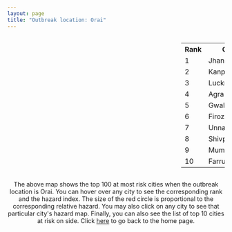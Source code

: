 ```yaml
---
layout: page
title: "Outbreak location: Orai"
---
```

<div style="width: 100%; overflow: auto;">
<div style="width: 75%; float: left;">
<div id="mapid">
<script src="https://buda-magenta.github.io/hazard_map/load_map.js"></script>

<script>
var marker_outbreak = L.marker([25.935955, 79.424328],{"autoPan": true}).addTo(map); marker_outbreak.bindTooltip("Orai").openTooltip();

var circle_1 = L.circle([25.531031, 78.652689], {"pane": "markerPane", "color": "red", "fill": true, "fillOpacity": 0.2, "fillRule": "evenodd", "lineCap": "round", "lineJoin": "round", "opacity": 1.0, "radius": 111239, "stroke": true, "weight": 3}).addTo(map);
circle_1.bindTooltip("Jhansi<br>rank: 1<br>hazard index: 0.111239")
circle_1.bindPopup('<a href="https://buda-magenta.github.io/hazard_map/Jhansi">Jhansi</a>')

var circle_2 = L.circle([26.460914, 80.321759], {"pane": "markerPane", "color": "red", "fill": true, "fillOpacity": 0.2, "fillRule": "evenodd", "lineCap": "round", "lineJoin": "round", "opacity": 1.0, "radius": 75481, "stroke": true, "weight": 3}).addTo(map);
circle_2.bindTooltip("Kanpur<br>rank: 2<br>hazard index: 0.075482")
circle_2.bindPopup('<a href="https://buda-magenta.github.io/hazard_map/Kanpur">Kanpur</a>')

var circle_3 = L.circle([26.838100, 80.934600], {"pane": "markerPane", "color": "red", "fill": true, "fillOpacity": 0.2, "fillRule": "evenodd", "lineCap": "round", "lineJoin": "round", "opacity": 1.0, "radius": 66567, "stroke": true, "weight": 3}).addTo(map);
circle_3.bindTooltip("Lucknow<br>rank: 3<br>hazard index: 0.066568")
circle_3.bindPopup('<a href="https://buda-magenta.github.io/hazard_map/Lucknow">Lucknow</a>')

var circle_4 = L.circle([27.175255, 78.009816], {"pane": "markerPane", "color": "red", "fill": true, "fillOpacity": 0.2, "fillRule": "evenodd", "lineCap": "round", "lineJoin": "round", "opacity": 1.0, "radius": 23431, "stroke": true, "weight": 3}).addTo(map);
circle_4.bindTooltip("Agra<br>rank: 4<br>hazard index: 0.023432")
circle_4.bindPopup('<a href="https://buda-magenta.github.io/hazard_map/Agra">Agra</a>')

var circle_5 = L.circle([26.203725, 78.157363], {"pane": "markerPane", "color": "red", "fill": true, "fillOpacity": 0.2, "fillRule": "evenodd", "lineCap": "round", "lineJoin": "round", "opacity": 1.0, "radius": 16223, "stroke": true, "weight": 3}).addTo(map);
circle_5.bindTooltip("Gwalior<br>rank: 5<br>hazard index: 0.016223")
circle_5.bindPopup('<a href="https://buda-magenta.github.io/hazard_map/Gwalior">Gwalior</a>')

var circle_6 = L.circle([27.177366, 78.389912], {"pane": "markerPane", "color": "red", "fill": true, "fillOpacity": 0.2, "fillRule": "evenodd", "lineCap": "round", "lineJoin": "round", "opacity": 1.0, "radius": 8985, "stroke": true, "weight": 3}).addTo(map);
circle_6.bindTooltip("Firozabad<br>rank: 6<br>hazard index: 0.008985")
circle_6.bindPopup('<a href="https://buda-magenta.github.io/hazard_map/Firozabad">Firozabad</a>')

var circle_7 = L.circle([26.575504, 80.613762], {"pane": "markerPane", "color": "red", "fill": true, "fillOpacity": 0.2, "fillRule": "evenodd", "lineCap": "round", "lineJoin": "round", "opacity": 1.0, "radius": 5841, "stroke": true, "weight": 3}).addTo(map);
circle_7.bindTooltip("Unnao<br>rank: 7<br>hazard index: 0.005842")
circle_7.bindPopup('<a href="https://buda-magenta.github.io/hazard_map/Unnao">Unnao</a>')

var circle_8 = L.circle([25.375241, 77.828119], {"pane": "markerPane", "color": "red", "fill": true, "fillOpacity": 0.2, "fillRule": "evenodd", "lineCap": "round", "lineJoin": "round", "opacity": 1.0, "radius": 4735, "stroke": true, "weight": 3}).addTo(map);
circle_8.bindTooltip("Shivpuri<br>rank: 8<br>hazard index: 0.004736")
circle_8.bindPopup('<a href="https://buda-magenta.github.io/hazard_map/Shivpuri">Shivpuri</a>')

var circle_9 = L.circle([19.075990, 72.877393], {"pane": "markerPane", "color": "red", "fill": true, "fillOpacity": 0.2, "fillRule": "evenodd", "lineCap": "round", "lineJoin": "round", "opacity": 1.0, "radius": 4336, "stroke": true, "weight": 3}).addTo(map);
circle_9.bindTooltip("Mumbai<br>rank: 9<br>hazard index: 0.004337")
circle_9.bindPopup('<a href="https://buda-magenta.github.io/hazard_map/Mumbai">Mumbai</a>')

var circle_10 = L.circle([27.437194, 79.489129], {"pane": "markerPane", "color": "red", "fill": true, "fillOpacity": 0.2, "fillRule": "evenodd", "lineCap": "round", "lineJoin": "round", "opacity": 1.0, "radius": 4103, "stroke": true, "weight": 3}).addTo(map);
circle_10.bindTooltip("Farrukhabad<br>rank: 10<br>hazard index: 0.004104")
circle_10.bindPopup('<a href="https://buda-magenta.github.io/hazard_map/Farrukhabad">Farrukhabad</a>')

var circle_11 = L.circle([26.718324, 79.090254], {"pane": "markerPane", "color": "red", "fill": true, "fillOpacity": 0.2, "fillRule": "evenodd", "lineCap": "round", "lineJoin": "round", "opacity": 1.0, "radius": 3821, "stroke": true, "weight": 3}).addTo(map);
circle_11.bindTooltip("Etawah<br>rank: 11<br>hazard index: 0.003821")
circle_11.bindPopup('<a href="https://buda-magenta.github.io/hazard_map/Etawah">Etawah</a>')

var circle_12 = L.circle([28.651718, 77.221939], {"pane": "markerPane", "color": "red", "fill": true, "fillOpacity": 0.2, "fillRule": "evenodd", "lineCap": "round", "lineJoin": "round", "opacity": 1.0, "radius": 3338, "stroke": true, "weight": 3}).addTo(map);
circle_12.bindTooltip("Delhi<br>rank: 12<br>hazard index: 0.003339")
circle_12.bindPopup('<a href="https://buda-magenta.github.io/hazard_map/Delhi">Delhi</a>')

var circle_13 = L.circle([24.700385, 78.518668], {"pane": "markerPane", "color": "red", "fill": true, "fillOpacity": 0.2, "fillRule": "evenodd", "lineCap": "round", "lineJoin": "round", "opacity": 1.0, "radius": 3324, "stroke": true, "weight": 3}).addTo(map);
circle_13.bindTooltip("Lalitpur<br>rank: 13<br>hazard index: 0.003324")
circle_13.bindPopup('<a href="https://buda-magenta.github.io/hazard_map/Lalitpur">Lalitpur</a>')

var circle_14 = L.circle([27.338577, 80.097526], {"pane": "markerPane", "color": "red", "fill": true, "fillOpacity": 0.2, "fillRule": "evenodd", "lineCap": "round", "lineJoin": "round", "opacity": 1.0, "radius": 3154, "stroke": true, "weight": 3}).addTo(map);
circle_14.bindTooltip("Hardoi<br>rank: 14<br>hazard index: 0.003154")
circle_14.bindPopup('<a href="https://buda-magenta.github.io/hazard_map/Hardoi">Hardoi</a>')

var circle_15 = L.circle([25.438130, 81.833800], {"pane": "markerPane", "color": "red", "fill": true, "fillOpacity": 0.2, "fillRule": "evenodd", "lineCap": "round", "lineJoin": "round", "opacity": 1.0, "radius": 2993, "stroke": true, "weight": 3}).addTo(map);
circle_15.bindTooltip("Allahabad<br>rank: 15<br>hazard index: 0.002993")
circle_15.bindPopup('<a href="https://buda-magenta.github.io/hazard_map/Allahabad">Allahabad</a>')

var circle_16 = L.circle([26.166667, 77.500000], {"pane": "markerPane", "color": "red", "fill": true, "fillOpacity": 0.2, "fillRule": "evenodd", "lineCap": "round", "lineJoin": "round", "opacity": 1.0, "radius": 2983, "stroke": true, "weight": 3}).addTo(map);
circle_16.bindTooltip("Morena<br>rank: 16<br>hazard index: 0.002984")
circle_16.bindPopup('<a href="https://buda-magenta.github.io/hazard_map/Morena">Morena</a>')

var circle_17 = L.circle([26.500000, 78.750000], {"pane": "markerPane", "color": "red", "fill": true, "fillOpacity": 0.2, "fillRule": "evenodd", "lineCap": "round", "lineJoin": "round", "opacity": 1.0, "radius": 2936, "stroke": true, "weight": 3}).addTo(map);
circle_17.bindTooltip("Bhind<br>rank: 17<br>hazard index: 0.002937")
circle_17.bindPopup('<a href="https://buda-magenta.github.io/hazard_map/Bhind">Bhind</a>')

var circle_18 = L.circle([26.250000, 81.250000], {"pane": "markerPane", "color": "red", "fill": true, "fillOpacity": 0.2, "fillRule": "evenodd", "lineCap": "round", "lineJoin": "round", "opacity": 1.0, "radius": 2914, "stroke": true, "weight": 3}).addTo(map);
circle_18.bindTooltip("Rae Bareli<br>rank: 18<br>hazard index: 0.002914")
circle_18.bindPopup('<a href="https://buda-magenta.github.io/hazard_map/Rae_Bareli">Rae Bareli</a>')

var circle_19 = L.circle([25.843539, 80.918004], {"pane": "markerPane", "color": "red", "fill": true, "fillOpacity": 0.2, "fillRule": "evenodd", "lineCap": "round", "lineJoin": "round", "opacity": 1.0, "radius": 2884, "stroke": true, "weight": 3}).addTo(map);
circle_19.bindTooltip("Fatehpur<br>rank: 19<br>hazard index: 0.002884")
circle_19.bindPopup('<a href="https://buda-magenta.github.io/hazard_map/Fatehpur">Fatehpur</a>')

var circle_20 = L.circle([25.476300, 80.339500], {"pane": "markerPane", "color": "red", "fill": true, "fillOpacity": 0.2, "fillRule": "evenodd", "lineCap": "round", "lineJoin": "round", "opacity": 1.0, "radius": 2782, "stroke": true, "weight": 3}).addTo(map);
circle_20.bindTooltip("Banda<br>rank: 20<br>hazard index: 0.002783")
circle_20.bindPopup('<a href="https://buda-magenta.github.io/hazard_map/Banda">Banda</a>')

var circle_21 = L.circle([26.671329, 83.364583], {"pane": "markerPane", "color": "red", "fill": true, "fillOpacity": 0.2, "fillRule": "evenodd", "lineCap": "round", "lineJoin": "round", "opacity": 1.0, "radius": 2716, "stroke": true, "weight": 3}).addTo(map);
circle_21.bindTooltip("Gorakhpur<br>rank: 21<br>hazard index: 0.002716")
circle_21.bindPopup('<a href="https://buda-magenta.github.io/hazard_map/Gorakhpur">Gorakhpur</a>')

var circle_22 = L.circle([25.565691, 80.063489], {"pane": "markerPane", "color": "red", "fill": true, "fillOpacity": 0.2, "fillRule": "evenodd", "lineCap": "round", "lineJoin": "round", "opacity": 1.0, "radius": 2257, "stroke": true, "weight": 3}).addTo(map);
circle_22.bindTooltip("Khanna<br>rank: 22<br>hazard index: 0.002257")
circle_22.bindPopup('<a href="https://buda-magenta.github.io/hazard_map/Khanna">Khanna</a>')

var circle_23 = L.circle([25.335649, 83.007629], {"pane": "markerPane", "color": "red", "fill": true, "fillOpacity": 0.2, "fillRule": "evenodd", "lineCap": "round", "lineJoin": "round", "opacity": 1.0, "radius": 2006, "stroke": true, "weight": 3}).addTo(map);
circle_23.bindTooltip("Varanasi<br>rank: 23<br>hazard index: 0.002006")
circle_23.bindPopup('<a href="https://buda-magenta.github.io/hazard_map/Varanasi">Varanasi</a>')

var circle_24 = L.circle([25.750000, 78.500000], {"pane": "markerPane", "color": "red", "fill": true, "fillOpacity": 0.2, "fillRule": "evenodd", "lineCap": "round", "lineJoin": "round", "opacity": 1.0, "radius": 1964, "stroke": true, "weight": 3}).addTo(map);
circle_24.bindTooltip("Datia<br>rank: 24<br>hazard index: 0.001964")
circle_24.bindPopup('<a href="https://buda-magenta.github.io/hazard_map/Datia">Datia</a>')

var circle_25 = L.circle([23.258486, 77.401989], {"pane": "markerPane", "color": "red", "fill": true, "fillOpacity": 0.2, "fillRule": "evenodd", "lineCap": "round", "lineJoin": "round", "opacity": 1.0, "radius": 1930, "stroke": true, "weight": 3}).addTo(map);
circle_25.bindTooltip("Bhopal<br>rank: 25<br>hazard index: 0.001930")
circle_25.bindPopup('<a href="https://buda-magenta.github.io/hazard_map/Bhopal">Bhopal</a>')

var circle_26 = L.circle([26.439874, 80.018000], {"pane": "markerPane", "color": "red", "fill": true, "fillOpacity": 0.2, "fillRule": "evenodd", "lineCap": "round", "lineJoin": "round", "opacity": 1.0, "radius": 1926, "stroke": true, "weight": 3}).addTo(map);
circle_26.bindTooltip("Akbarpur<br>rank: 26<br>hazard index: 0.001927")
circle_26.bindPopup('<a href="https://buda-magenta.github.io/hazard_map/Akbarpur">Akbarpur</a>')

var circle_27 = L.circle([26.653396, 77.624206], {"pane": "markerPane", "color": "red", "fill": true, "fillOpacity": 0.2, "fillRule": "evenodd", "lineCap": "round", "lineJoin": "round", "opacity": 1.0, "radius": 1892, "stroke": true, "weight": 3}).addTo(map);
circle_27.bindTooltip("Dhaulpur<br>rank: 27<br>hazard index: 0.001893")
circle_27.bindPopup('<a href="https://buda-magenta.github.io/hazard_map/Dhaulpur">Dhaulpur</a>')

var circle_28 = L.circle([27.036604, 78.651436], {"pane": "markerPane", "color": "red", "fill": true, "fillOpacity": 0.2, "fillRule": "evenodd", "lineCap": "round", "lineJoin": "round", "opacity": 1.0, "radius": 1633, "stroke": true, "weight": 3}).addTo(map);
circle_28.bindTooltip("Shikohabad<br>rank: 28<br>hazard index: 0.001634")
circle_28.bindPopup('<a href="https://buda-magenta.github.io/hazard_map/Shikohabad">Shikohabad</a>')

var circle_29 = L.circle([27.209822, 79.048137], {"pane": "markerPane", "color": "red", "fill": true, "fillOpacity": 0.2, "fillRule": "evenodd", "lineCap": "round", "lineJoin": "round", "opacity": 1.0, "radius": 1396, "stroke": true, "weight": 3}).addTo(map);
circle_29.bindTooltip("Mainpuri<br>rank: 29<br>hazard index: 0.001397")
circle_29.bindPopup('<a href="https://buda-magenta.github.io/hazard_map/Mainpuri">Mainpuri</a>')

var circle_30 = L.circle([29.154148, 77.305954], {"pane": "markerPane", "color": "red", "fill": true, "fillOpacity": 0.2, "fillRule": "evenodd", "lineCap": "round", "lineJoin": "round", "opacity": 1.0, "radius": 1320, "stroke": true, "weight": 3}).addTo(map);
circle_30.bindTooltip("Baraut<br>rank: 30<br>hazard index: 0.001321")
circle_30.bindPopup('<a href="https://buda-magenta.github.io/hazard_map/Baraut">Baraut</a>')

var circle_31 = L.circle([28.457876, 79.405571], {"pane": "markerPane", "color": "red", "fill": true, "fillOpacity": 0.2, "fillRule": "evenodd", "lineCap": "round", "lineJoin": "round", "opacity": 1.0, "radius": 926, "stroke": true, "weight": 3}).addTo(map);
circle_31.bindTooltip("Bareilly<br>rank: 31<br>hazard index: 0.000927")
circle_31.bindPopup('<a href="https://buda-magenta.github.io/hazard_map/Bareilly">Bareilly</a>')

var circle_32 = L.circle([27.109667, 81.918329], {"pane": "markerPane", "color": "red", "fill": true, "fillOpacity": 0.2, "fillRule": "evenodd", "lineCap": "round", "lineJoin": "round", "opacity": 1.0, "radius": 854, "stroke": true, "weight": 3}).addTo(map);
circle_32.bindTooltip("Gonda<br>rank: 32<br>hazard index: 0.000854")
circle_32.bindPopup('<a href="https://buda-magenta.github.io/hazard_map/Gonda">Gonda</a>')

var circle_33 = L.circle([23.021624, 72.579707], {"pane": "markerPane", "color": "red", "fill": true, "fillOpacity": 0.2, "fillRule": "evenodd", "lineCap": "round", "lineJoin": "round", "opacity": 1.0, "radius": 837, "stroke": true, "weight": 3}).addTo(map);
circle_33.bindTooltip("Ahmedabad<br>rank: 33<br>hazard index: 0.000838")
circle_33.bindPopup('<a href="https://buda-magenta.github.io/hazard_map/Ahmedabad">Ahmedabad</a>')

var circle_34 = L.circle([26.638076, 82.059024], {"pane": "markerPane", "color": "red", "fill": true, "fillOpacity": 0.2, "fillRule": "evenodd", "lineCap": "round", "lineJoin": "round", "opacity": 1.0, "radius": 818, "stroke": true, "weight": 3}).addTo(map);
circle_34.bindTooltip("Faizabad<br>rank: 34<br>hazard index: 0.000819")
circle_34.bindPopup('<a href="https://buda-magenta.github.io/hazard_map/Faizabad">Faizabad</a>')

var circle_35 = L.circle([22.720362, 75.868200], {"pane": "markerPane", "color": "red", "fill": true, "fillOpacity": 0.2, "fillRule": "evenodd", "lineCap": "round", "lineJoin": "round", "opacity": 1.0, "radius": 786, "stroke": true, "weight": 3}).addTo(map);
circle_35.bindTooltip("Indore<br>rank: 35<br>hazard index: 0.000786")
circle_35.bindPopup('<a href="https://buda-magenta.github.io/hazard_map/Indore">Indore</a>')

var circle_36 = L.circle([23.160894, 79.949770], {"pane": "markerPane", "color": "red", "fill": true, "fillOpacity": 0.2, "fillRule": "evenodd", "lineCap": "round", "lineJoin": "round", "opacity": 1.0, "radius": 739, "stroke": true, "weight": 3}).addTo(map);
circle_36.bindTooltip("Jabalpur<br>rank: 36<br>hazard index: 0.000739")
circle_36.bindPopup('<a href="https://buda-magenta.github.io/hazard_map/Jabalpur">Jabalpur</a>')

var circle_37 = L.circle([25.609324, 85.123525], {"pane": "markerPane", "color": "red", "fill": true, "fillOpacity": 0.2, "fillRule": "evenodd", "lineCap": "round", "lineJoin": "round", "opacity": 1.0, "radius": 693, "stroke": true, "weight": 3}).addTo(map);
circle_37.bindTooltip("Patna<br>rank: 37<br>hazard index: 0.000694")
circle_37.bindPopup('<a href="https://buda-magenta.github.io/hazard_map/Patna">Patna</a>')

var circle_38 = L.circle([23.809612, 78.759114], {"pane": "markerPane", "color": "red", "fill": true, "fillOpacity": 0.2, "fillRule": "evenodd", "lineCap": "round", "lineJoin": "round", "opacity": 1.0, "radius": 690, "stroke": true, "weight": 3}).addTo(map);
circle_38.bindTooltip("Sagar<br>rank: 38<br>hazard index: 0.000691")
circle_38.bindPopup('<a href="https://buda-magenta.github.io/hazard_map/Sagar">Sagar</a>')

var circle_39 = L.circle([28.863842, 78.805778], {"pane": "markerPane", "color": "red", "fill": true, "fillOpacity": 0.2, "fillRule": "evenodd", "lineCap": "round", "lineJoin": "round", "opacity": 1.0, "radius": 655, "stroke": true, "weight": 3}).addTo(map);
circle_39.bindTooltip("Moradabad<br>rank: 39<br>hazard index: 0.000655")
circle_39.bindPopup('<a href="https://buda-magenta.github.io/hazard_map/Moradabad">Moradabad</a>')

var circle_40 = L.circle([26.242511, 82.296169], {"pane": "markerPane", "color": "red", "fill": true, "fillOpacity": 0.2, "fillRule": "evenodd", "lineCap": "round", "lineJoin": "round", "opacity": 1.0, "radius": 645, "stroke": true, "weight": 3}).addTo(map);
circle_40.bindTooltip("Sultanpur<br>rank: 40<br>hazard index: 0.000646")
circle_40.bindPopup('<a href="https://buda-magenta.github.io/hazard_map/Sultanpur">Sultanpur</a>')

var circle_41 = L.circle([21.149813, 79.082056], {"pane": "markerPane", "color": "red", "fill": true, "fillOpacity": 0.2, "fillRule": "evenodd", "lineCap": "round", "lineJoin": "round", "opacity": 1.0, "radius": 588, "stroke": true, "weight": 3}).addTo(map);
circle_41.bindTooltip("Nagpur<br>rank: 41<br>hazard index: 0.000589")
circle_41.bindPopup('<a href="https://buda-magenta.github.io/hazard_map/Nagpur">Nagpur</a>')

var circle_42 = L.circle([26.915458, 75.818982], {"pane": "markerPane", "color": "red", "fill": true, "fillOpacity": 0.2, "fillRule": "evenodd", "lineCap": "round", "lineJoin": "round", "opacity": 1.0, "radius": 525, "stroke": true, "weight": 3}).addTo(map);
circle_42.bindTooltip("Jaipur<br>rank: 42<br>hazard index: 0.000525")
circle_42.bindPopup('<a href="https://buda-magenta.github.io/hazard_map/Jaipur">Jaipur</a>')

var circle_43 = L.circle([27.633333, 77.583333], {"pane": "markerPane", "color": "red", "fill": true, "fillOpacity": 0.2, "fillRule": "evenodd", "lineCap": "round", "lineJoin": "round", "opacity": 1.0, "radius": 490, "stroke": true, "weight": 3}).addTo(map);
circle_43.bindTooltip("Mathura<br>rank: 43<br>hazard index: 0.000490")
circle_43.bindPopup('<a href="https://buda-magenta.github.io/hazard_map/Mathura">Mathura</a>')

var circle_44 = L.circle([23.916667, 78.000000], {"pane": "markerPane", "color": "red", "fill": true, "fillOpacity": 0.2, "fillRule": "evenodd", "lineCap": "round", "lineJoin": "round", "opacity": 1.0, "radius": 482, "stroke": true, "weight": 3}).addTo(map);
circle_44.bindTooltip("Vidisha<br>rank: 44<br>hazard index: 0.000482")
circle_44.bindPopup('<a href="https://buda-magenta.github.io/hazard_map/Vidisha">Vidisha</a>')

var circle_45 = L.circle([19.194329, 72.970178], {"pane": "markerPane", "color": "red", "fill": true, "fillOpacity": 0.2, "fillRule": "evenodd", "lineCap": "round", "lineJoin": "round", "opacity": 1.0, "radius": 444, "stroke": true, "weight": 3}).addTo(map);
circle_45.bindTooltip("Thane<br>rank: 45<br>hazard index: 0.000445")
circle_45.bindPopup('<a href="https://buda-magenta.github.io/hazard_map/Thane">Thane</a>')

var circle_46 = L.circle([24.500000, 77.500000], {"pane": "markerPane", "color": "red", "fill": true, "fillOpacity": 0.2, "fillRule": "evenodd", "lineCap": "round", "lineJoin": "round", "opacity": 1.0, "radius": 436, "stroke": true, "weight": 3}).addTo(map);
circle_46.bindTooltip("Guna<br>rank: 46<br>hazard index: 0.000436")
circle_46.bindPopup('<a href="https://buda-magenta.github.io/hazard_map/Guna">Guna</a>')

var circle_47 = L.circle([27.883846, 78.634890], {"pane": "markerPane", "color": "red", "fill": true, "fillOpacity": 0.2, "fillRule": "evenodd", "lineCap": "round", "lineJoin": "round", "opacity": 1.0, "radius": 423, "stroke": true, "weight": 3}).addTo(map);
circle_47.bindTooltip("Kasganj<br>rank: 47<br>hazard index: 0.000423")
circle_47.bindPopup('<a href="https://buda-magenta.github.io/hazard_map/Kasganj">Kasganj</a>')

var circle_48 = L.circle([27.912633, 79.746563], {"pane": "markerPane", "color": "red", "fill": true, "fillOpacity": 0.2, "fillRule": "evenodd", "lineCap": "round", "lineJoin": "round", "opacity": 1.0, "radius": 420, "stroke": true, "weight": 3}).addTo(map);
circle_48.bindTooltip("Shahjahanpur<br>rank: 48<br>hazard index: 0.000421")
circle_48.bindPopup('<a href="https://buda-magenta.github.io/hazard_map/Shahjahanpur">Shahjahanpur</a>')

var circle_49 = L.circle([28.794068, 79.185930], {"pane": "markerPane", "color": "red", "fill": true, "fillOpacity": 0.2, "fillRule": "evenodd", "lineCap": "round", "lineJoin": "round", "opacity": 1.0, "radius": 417, "stroke": true, "weight": 3}).addTo(map);
circle_49.bindTooltip("Rampur<br>rank: 49<br>hazard index: 0.000418")
circle_49.bindPopup('<a href="https://buda-magenta.github.io/hazard_map/Rampur">Rampur</a>')

var circle_50 = L.circle([25.603508, 83.507454], {"pane": "markerPane", "color": "red", "fill": true, "fillOpacity": 0.2, "fillRule": "evenodd", "lineCap": "round", "lineJoin": "round", "opacity": 1.0, "radius": 407, "stroke": true, "weight": 3}).addTo(map);
circle_50.bindTooltip("Ghazipur<br>rank: 50<br>hazard index: 0.000407")
circle_50.bindPopup('<a href="https://buda-magenta.github.io/hazard_map/Ghazipur">Ghazipur</a>')

var circle_51 = L.circle([29.938447, 78.145298], {"pane": "markerPane", "color": "red", "fill": true, "fillOpacity": 0.2, "fillRule": "evenodd", "lineCap": "round", "lineJoin": "round", "opacity": 1.0, "radius": 406, "stroke": true, "weight": 3}).addTo(map);
circle_51.bindTooltip("Haridwar<br>rank: 51<br>hazard index: 0.000406")
circle_51.bindPopup('<a href="https://buda-magenta.github.io/hazard_map/Haridwar">Haridwar</a>')

var circle_52 = L.circle([25.954628, 83.647350], {"pane": "markerPane", "color": "red", "fill": true, "fillOpacity": 0.2, "fillRule": "evenodd", "lineCap": "round", "lineJoin": "round", "opacity": 1.0, "radius": 382, "stroke": true, "weight": 3}).addTo(map);
circle_52.bindTooltip("Maunath Bhanjan<br>rank: 52<br>hazard index: 0.000382")
circle_52.bindPopup('<a href="https://buda-magenta.github.io/hazard_map/Maunath_Bhanjan">Maunath Bhanjan</a>')

var circle_53 = L.circle([24.917151, 76.696403], {"pane": "markerPane", "color": "red", "fill": true, "fillOpacity": 0.2, "fillRule": "evenodd", "lineCap": "round", "lineJoin": "round", "opacity": 1.0, "radius": 355, "stroke": true, "weight": 3}).addTo(map);
circle_53.bindTooltip("Baran<br>rank: 53<br>hazard index: 0.000356")
circle_53.bindPopup('<a href="https://buda-magenta.github.io/hazard_map/Baran">Baran</a>')

var circle_54 = L.circle([20.011247, 73.790236], {"pane": "markerPane", "color": "red", "fill": true, "fillOpacity": 0.2, "fillRule": "evenodd", "lineCap": "round", "lineJoin": "round", "opacity": 1.0, "radius": 352, "stroke": true, "weight": 3}).addTo(map);
circle_54.bindTooltip("Nashik<br>rank: 54<br>hazard index: 0.000353")
circle_54.bindPopup('<a href="https://buda-magenta.github.io/hazard_map/Nashik">Nashik</a>')

var circle_55 = L.circle([26.724789, 82.793269], {"pane": "markerPane", "color": "red", "fill": true, "fillOpacity": 0.2, "fillRule": "evenodd", "lineCap": "round", "lineJoin": "round", "opacity": 1.0, "radius": 335, "stroke": true, "weight": 3}).addTo(map);
circle_55.bindTooltip("Basti<br>rank: 55<br>hazard index: 0.000336")
circle_55.bindPopup('<a href="https://buda-magenta.github.io/hazard_map/Basti">Basti</a>')

var circle_56 = L.circle([29.988077, 77.508130], {"pane": "markerPane", "color": "red", "fill": true, "fillOpacity": 0.2, "fillRule": "evenodd", "lineCap": "round", "lineJoin": "round", "opacity": 1.0, "radius": 322, "stroke": true, "weight": 3}).addTo(map);
circle_56.bindTooltip("Saharanpur<br>rank: 56<br>hazard index: 0.000323")
circle_56.bindPopup('<a href="https://buda-magenta.github.io/hazard_map/Saharanpur">Saharanpur</a>')

var circle_57 = L.circle([22.541418, 88.357691], {"pane": "markerPane", "color": "red", "fill": true, "fillOpacity": 0.2, "fillRule": "evenodd", "lineCap": "round", "lineJoin": "round", "opacity": 1.0, "radius": 314, "stroke": true, "weight": 3}).addTo(map);
circle_57.bindTooltip("Kolkata<br>rank: 57<br>hazard index: 0.000314")
circle_57.bindPopup('<a href="https://buda-magenta.github.io/hazard_map/Kolkata">Kolkata</a>')

var circle_58 = L.circle([18.521428, 73.854454], {"pane": "markerPane", "color": "red", "fill": true, "fillOpacity": 0.2, "fillRule": "evenodd", "lineCap": "round", "lineJoin": "round", "opacity": 1.0, "radius": 312, "stroke": true, "weight": 3}).addTo(map);
circle_58.bindTooltip("Pune<br>rank: 58<br>hazard index: 0.000313")
circle_58.bindPopup('<a href="https://buda-magenta.github.io/hazard_map/Pune">Pune</a>')

var circle_59 = L.circle([25.795593, 82.488341], {"pane": "markerPane", "color": "red", "fill": true, "fillOpacity": 0.2, "fillRule": "evenodd", "lineCap": "round", "lineJoin": "round", "opacity": 1.0, "radius": 285, "stroke": true, "weight": 3}).addTo(map);
circle_59.bindTooltip("Jaunpur<br>rank: 59<br>hazard index: 0.000285")
circle_59.bindPopup('<a href="https://buda-magenta.github.io/hazard_map/Jaunpur">Jaunpur</a>')

var circle_60 = L.circle([17.388786, 78.461065], {"pane": "markerPane", "color": "red", "fill": true, "fillOpacity": 0.2, "fillRule": "evenodd", "lineCap": "round", "lineJoin": "round", "opacity": 1.0, "radius": 278, "stroke": true, "weight": 3}).addTo(map);
circle_60.bindTooltip("Hyderabad<br>rank: 60<br>hazard index: 0.000278")
circle_60.bindPopup('<a href="https://buda-magenta.github.io/hazard_map/Hyderabad">Hyderabad</a>')

var circle_61 = L.circle([27.265212, 77.369126], {"pane": "markerPane", "color": "red", "fill": true, "fillOpacity": 0.2, "fillRule": "evenodd", "lineCap": "round", "lineJoin": "round", "opacity": 1.0, "radius": 275, "stroke": true, "weight": 3}).addTo(map);
circle_61.bindTooltip("Bharatpur<br>rank: 61<br>hazard index: 0.000276")
circle_61.bindPopup('<a href="https://buda-magenta.github.io/hazard_map/Bharatpur">Bharatpur</a>')

var circle_62 = L.circle([26.148658, 85.340013], {"pane": "markerPane", "color": "red", "fill": true, "fillOpacity": 0.2, "fillRule": "evenodd", "lineCap": "round", "lineJoin": "round", "opacity": 1.0, "radius": 273, "stroke": true, "weight": 3}).addTo(map);
circle_62.bindTooltip("Muzaffarpur<br>rank: 62<br>hazard index: 0.000274")
circle_62.bindPopup('<a href="https://buda-magenta.github.io/hazard_map/Muzaffarpur">Muzaffarpur</a>')

var circle_63 = L.circle([28.402979, 77.310384], {"pane": "markerPane", "color": "red", "fill": true, "fillOpacity": 0.2, "fillRule": "evenodd", "lineCap": "round", "lineJoin": "round", "opacity": 1.0, "radius": 272, "stroke": true, "weight": 3}).addTo(map);
circle_63.bindTooltip("Faridabad<br>rank: 63<br>hazard index: 0.000273")
circle_63.bindPopup('<a href="https://buda-magenta.github.io/hazard_map/Faridabad">Faridabad</a>')

var circle_64 = L.circle([27.504639, 80.829466], {"pane": "markerPane", "color": "red", "fill": true, "fillOpacity": 0.2, "fillRule": "evenodd", "lineCap": "round", "lineJoin": "round", "opacity": 1.0, "radius": 259, "stroke": true, "weight": 3}).addTo(map);
circle_64.bindTooltip("Sitapur<br>rank: 64<br>hazard index: 0.000260")
circle_64.bindPopup('<a href="https://buda-magenta.github.io/hazard_map/Sitapur">Sitapur</a>')

var circle_65 = L.circle([12.979120, 77.591300], {"pane": "markerPane", "color": "red", "fill": true, "fillOpacity": 0.2, "fillRule": "evenodd", "lineCap": "round", "lineJoin": "round", "opacity": 1.0, "radius": 248, "stroke": true, "weight": 3}).addTo(map);
circle_65.bindTooltip("Bangalore<br>rank: 65<br>hazard index: 0.000249")
circle_65.bindPopup('<a href="https://buda-magenta.github.io/hazard_map/Bangalore">Bangalore</a>')

var circle_66 = L.circle([13.083694, 80.270186], {"pane": "markerPane", "color": "red", "fill": true, "fillOpacity": 0.2, "fillRule": "evenodd", "lineCap": "round", "lineJoin": "round", "opacity": 1.0, "radius": 242, "stroke": true, "weight": 3}).addTo(map);
circle_66.bindTooltip("Chennai<br>rank: 66<br>hazard index: 0.000242")
circle_66.bindPopup('<a href="https://buda-magenta.github.io/hazard_map/Chennai">Chennai</a>')

var circle_67 = L.circle([23.174597, 75.785142], {"pane": "markerPane", "color": "red", "fill": true, "fillOpacity": 0.2, "fillRule": "evenodd", "lineCap": "round", "lineJoin": "round", "opacity": 1.0, "radius": 235, "stroke": true, "weight": 3}).addTo(map);
circle_67.bindTooltip("Ujjain<br>rank: 67<br>hazard index: 0.000236")
circle_67.bindPopup('<a href="https://buda-magenta.github.io/hazard_map/Ujjain">Ujjain</a>')

var circle_68 = L.circle([25.773344, 84.784977], {"pane": "markerPane", "color": "red", "fill": true, "fillOpacity": 0.2, "fillRule": "evenodd", "lineCap": "round", "lineJoin": "round", "opacity": 1.0, "radius": 227, "stroke": true, "weight": 3}).addTo(map);
circle_68.bindTooltip("Chapra<br>rank: 68<br>hazard index: 0.000228")
circle_68.bindPopup('<a href="https://buda-magenta.github.io/hazard_map/Chapra">Chapra</a>')

var circle_69 = L.circle([21.237947, 81.633683], {"pane": "markerPane", "color": "red", "fill": true, "fillOpacity": 0.2, "fillRule": "evenodd", "lineCap": "round", "lineJoin": "round", "opacity": 1.0, "radius": 214, "stroke": true, "weight": 3}).addTo(map);
circle_69.bindTooltip("Raipur<br>rank: 69<br>hazard index: 0.000214")
circle_69.bindPopup('<a href="https://buda-magenta.github.io/hazard_map/Raipur">Raipur</a>')

var circle_70 = L.circle([27.733696, 81.477321], {"pane": "markerPane", "color": "red", "fill": true, "fillOpacity": 0.2, "fillRule": "evenodd", "lineCap": "round", "lineJoin": "round", "opacity": 1.0, "radius": 173, "stroke": true, "weight": 3}).addTo(map);
circle_70.bindTooltip("Bahraich<br>rank: 70<br>hazard index: 0.000173")
circle_70.bindPopup('<a href="https://buda-magenta.github.io/hazard_map/Bahraich">Bahraich</a>')

var circle_71 = L.circle([25.286698, 87.132254], {"pane": "markerPane", "color": "red", "fill": true, "fillOpacity": 0.2, "fillRule": "evenodd", "lineCap": "round", "lineJoin": "round", "opacity": 1.0, "radius": 162, "stroke": true, "weight": 3}).addTo(map);
circle_71.bindTooltip("Bhagalpur<br>rank: 71<br>hazard index: 0.000163")
circle_71.bindPopup('<a href="https://buda-magenta.github.io/hazard_map/Bhagalpur">Bhagalpur</a>')

var circle_72 = L.circle([27.876990, 78.137290], {"pane": "markerPane", "color": "red", "fill": true, "fillOpacity": 0.2, "fillRule": "evenodd", "lineCap": "round", "lineJoin": "round", "opacity": 1.0, "radius": 158, "stroke": true, "weight": 3}).addTo(map);
circle_72.bindTooltip("Aligarh<br>rank: 72<br>hazard index: 0.000159")
circle_72.bindPopup('<a href="https://buda-magenta.github.io/hazard_map/Aligarh">Aligarh</a>')

var circle_73 = L.circle([27.985060, 80.753845], {"pane": "markerPane", "color": "red", "fill": true, "fillOpacity": 0.2, "fillRule": "evenodd", "lineCap": "round", "lineJoin": "round", "opacity": 1.0, "radius": 153, "stroke": true, "weight": 3}).addTo(map);
circle_73.bindTooltip("Lakhimpur<br>rank: 73<br>hazard index: 0.000154")
circle_73.bindPopup('<a href="https://buda-magenta.github.io/hazard_map/Lakhimpur">Lakhimpur</a>')

var circle_74 = L.circle([24.500000, 81.000000], {"pane": "markerPane", "color": "red", "fill": true, "fillOpacity": 0.2, "fillRule": "evenodd", "lineCap": "round", "lineJoin": "round", "opacity": 1.0, "radius": 132, "stroke": true, "weight": 3}).addTo(map);
circle_74.bindTooltip("Satna<br>rank: 74<br>hazard index: 0.000133")
circle_74.bindPopup('<a href="https://buda-magenta.github.io/hazard_map/Satna">Satna</a>')

var circle_75 = L.circle([30.909016, 75.851601], {"pane": "markerPane", "color": "red", "fill": true, "fillOpacity": 0.2, "fillRule": "evenodd", "lineCap": "round", "lineJoin": "round", "opacity": 1.0, "radius": 131, "stroke": true, "weight": 3}).addTo(map);
circle_75.bindTooltip("Ludhiana<br>rank: 75<br>hazard index: 0.000131")
circle_75.bindPopup('<a href="https://buda-magenta.github.io/hazard_map/Ludhiana">Ludhiana</a>')

var circle_76 = L.circle([23.833962, 80.392456], {"pane": "markerPane", "color": "red", "fill": true, "fillOpacity": 0.2, "fillRule": "evenodd", "lineCap": "round", "lineJoin": "round", "opacity": 1.0, "radius": 129, "stroke": true, "weight": 3}).addTo(map);
circle_76.bindTooltip("Murwara<br>rank: 76<br>hazard index: 0.000130")
circle_76.bindPopup('<a href="https://buda-magenta.github.io/hazard_map/Murwara">Murwara</a>')

var circle_77 = L.circle([25.877933, 84.119959], {"pane": "markerPane", "color": "red", "fill": true, "fillOpacity": 0.2, "fillRule": "evenodd", "lineCap": "round", "lineJoin": "round", "opacity": 1.0, "radius": 124, "stroke": true, "weight": 3}).addTo(map);
circle_77.bindTooltip("Ballia<br>rank: 77<br>hazard index: 0.000125")
circle_77.bindPopup('<a href="https://buda-magenta.github.io/hazard_map/Ballia">Ballia</a>')

var circle_78 = L.circle([28.428262, 77.002700], {"pane": "markerPane", "color": "red", "fill": true, "fillOpacity": 0.2, "fillRule": "evenodd", "lineCap": "round", "lineJoin": "round", "opacity": 1.0, "radius": 120, "stroke": true, "weight": 3}).addTo(map);
circle_78.bindTooltip("Gurgaon<br>rank: 78<br>hazard index: 0.000121")
circle_78.bindPopup('<a href="https://buda-magenta.github.io/hazard_map/Gurgaon">Gurgaon</a>')

var circle_79 = L.circle([29.500882, 77.348383], {"pane": "markerPane", "color": "red", "fill": true, "fillOpacity": 0.2, "fillRule": "evenodd", "lineCap": "round", "lineJoin": "round", "opacity": 1.0, "radius": 118, "stroke": true, "weight": 3}).addTo(map);
circle_79.bindTooltip("Shamli<br>rank: 79<br>hazard index: 0.000118")
circle_79.bindPopup('<a href="https://buda-magenta.github.io/hazard_map/Shamli">Shamli</a>')

var circle_80 = L.circle([20.266777, 85.843559], {"pane": "markerPane", "color": "red", "fill": true, "fillOpacity": 0.2, "fillRule": "evenodd", "lineCap": "round", "lineJoin": "round", "opacity": 1.0, "radius": 116, "stroke": true, "weight": 3}).addTo(map);
circle_80.bindTooltip("Bhubaneswar<br>rank: 80<br>hazard index: 0.000116")
circle_80.bindPopup('<a href="https://buda-magenta.github.io/hazard_map/Bhubaneswar">Bhubaneswar</a>')

var circle_81 = L.circle([24.796436, 85.007956], {"pane": "markerPane", "color": "red", "fill": true, "fillOpacity": 0.2, "fillRule": "evenodd", "lineCap": "round", "lineJoin": "round", "opacity": 1.0, "radius": 113, "stroke": true, "weight": 3}).addTo(map);
circle_81.bindTooltip("Gaya<br>rank: 81<br>hazard index: 0.000113")
circle_81.bindPopup('<a href="https://buda-magenta.github.io/hazard_map/Gaya">Gaya</a>')

var circle_82 = L.circle([27.059011, 84.206464], {"pane": "markerPane", "color": "red", "fill": true, "fillOpacity": 0.2, "fillRule": "evenodd", "lineCap": "round", "lineJoin": "round", "opacity": 1.0, "radius": 110, "stroke": true, "weight": 3}).addTo(map);
circle_82.bindTooltip("Bagaha<br>rank: 82<br>hazard index: 0.000111")
circle_82.bindPopup('<a href="https://buda-magenta.github.io/hazard_map/Bagaha">Bagaha</a>')

var circle_83 = L.circle([17.723128, 83.301284], {"pane": "markerPane", "color": "red", "fill": true, "fillOpacity": 0.2, "fillRule": "evenodd", "lineCap": "round", "lineJoin": "round", "opacity": 1.0, "radius": 106, "stroke": true, "weight": 3}).addTo(map);
circle_83.bindTooltip("Visakhapatnam<br>rank: 83<br>hazard index: 0.000107")
circle_83.bindPopup('<a href="https://buda-magenta.github.io/hazard_map/Visakhapatnam">Visakhapatnam</a>')

var circle_84 = L.circle([28.570784, 77.327107], {"pane": "markerPane", "color": "red", "fill": true, "fillOpacity": 0.2, "fillRule": "evenodd", "lineCap": "round", "lineJoin": "round", "opacity": 1.0, "radius": 105, "stroke": true, "weight": 3}).addTo(map);
circle_84.bindTooltip("Noida<br>rank: 84<br>hazard index: 0.000106")
circle_84.bindPopup('<a href="https://buda-magenta.github.io/hazard_map/Noida">Noida</a>')

var circle_85 = L.circle([23.370035, 85.325013], {"pane": "markerPane", "color": "red", "fill": true, "fillOpacity": 0.2, "fillRule": "evenodd", "lineCap": "round", "lineJoin": "round", "opacity": 1.0, "radius": 104, "stroke": true, "weight": 3}).addTo(map);
circle_85.bindTooltip("Ranchi<br>rank: 85<br>hazard index: 0.000104")
circle_85.bindPopup('<a href="https://buda-magenta.github.io/hazard_map/Ranchi">Ranchi</a>')

var circle_86 = L.circle([25.895924, 82.437716], {"pane": "markerPane", "color": "red", "fill": true, "fillOpacity": 0.2, "fillRule": "evenodd", "lineCap": "round", "lineJoin": "round", "opacity": 1.0, "radius": 102, "stroke": true, "weight": 3}).addTo(map);
circle_86.bindTooltip("Badlapur<br>rank: 86<br>hazard index: 0.000103")
circle_86.bindPopup('<a href="https://buda-magenta.github.io/hazard_map/Badlapur">Badlapur</a>')

var circle_87 = L.circle([25.720581, 85.255560], {"pane": "markerPane", "color": "red", "fill": true, "fillOpacity": 0.2, "fillRule": "evenodd", "lineCap": "round", "lineJoin": "round", "opacity": 1.0, "radius": 102, "stroke": true, "weight": 3}).addTo(map);
circle_87.bindTooltip("Hajipur<br>rank: 87<br>hazard index: 0.000103")
circle_87.bindPopup('<a href="https://buda-magenta.github.io/hazard_map/Hajipur">Hajipur</a>')

var circle_88 = L.circle([30.733442, 76.779714], {"pane": "markerPane", "color": "red", "fill": true, "fillOpacity": 0.2, "fillRule": "evenodd", "lineCap": "round", "lineJoin": "round", "opacity": 1.0, "radius": 99, "stroke": true, "weight": 3}).addTo(map);
circle_88.bindTooltip("Chandigarh<br>rank: 88<br>hazard index: 0.000100")
circle_88.bindPopup('<a href="https://buda-magenta.github.io/hazard_map/Chandigarh">Chandigarh</a>')

var circle_89 = L.circle([16.508759, 80.618510], {"pane": "markerPane", "color": "red", "fill": true, "fillOpacity": 0.2, "fillRule": "evenodd", "lineCap": "round", "lineJoin": "round", "opacity": 1.0, "radius": 98, "stroke": true, "weight": 3}).addTo(map);
circle_89.bindTooltip("Vijayawada<br>rank: 89<br>hazard index: 0.000099")
circle_89.bindPopup('<a href="https://buda-magenta.github.io/hazard_map/Vijayawada">Vijayawada</a>')

var circle_90 = L.circle([20.843512, 75.525927], {"pane": "markerPane", "color": "red", "fill": true, "fillOpacity": 0.2, "fillRule": "evenodd", "lineCap": "round", "lineJoin": "round", "opacity": 1.0, "radius": 96, "stroke": true, "weight": 3}).addTo(map);
circle_90.bindTooltip("Jalgaon<br>rank: 90<br>hazard index: 0.000096")
circle_90.bindPopup('<a href="https://buda-magenta.github.io/hazard_map/Jalgaon">Jalgaon</a>')

var circle_91 = L.circle([30.325565, 78.043681], {"pane": "markerPane", "color": "red", "fill": true, "fillOpacity": 0.2, "fillRule": "evenodd", "lineCap": "round", "lineJoin": "round", "opacity": 1.0, "radius": 93, "stroke": true, "weight": 3}).addTo(map);
circle_91.bindTooltip("Dehradun<br>rank: 91<br>hazard index: 0.000093")
circle_91.bindPopup('<a href="https://buda-magenta.github.io/hazard_map/Dehradun">Dehradun</a>')

var circle_92 = L.circle([22.801519, 86.202958], {"pane": "markerPane", "color": "red", "fill": true, "fillOpacity": 0.2, "fillRule": "evenodd", "lineCap": "round", "lineJoin": "round", "opacity": 1.0, "radius": 90, "stroke": true, "weight": 3}).addTo(map);
circle_92.bindTooltip("Jamshedpur<br>rank: 92<br>hazard index: 0.000091")
circle_92.bindPopup('<a href="https://buda-magenta.github.io/hazard_map/Jamshedpur">Jamshedpur</a>')

var circle_93 = L.circle([26.423847, 83.762732], {"pane": "markerPane", "color": "red", "fill": true, "fillOpacity": 0.2, "fillRule": "evenodd", "lineCap": "round", "lineJoin": "round", "opacity": 1.0, "radius": 90, "stroke": true, "weight": 3}).addTo(map);
circle_93.bindTooltip("Deoria<br>rank: 93<br>hazard index: 0.000091")
circle_93.bindPopup('<a href="https://buda-magenta.github.io/hazard_map/Deoria">Deoria</a>')

var circle_94 = L.circle([22.383333, 82.133333], {"pane": "markerPane", "color": "red", "fill": true, "fillOpacity": 0.2, "fillRule": "evenodd", "lineCap": "round", "lineJoin": "round", "opacity": 1.0, "radius": 90, "stroke": true, "weight": 3}).addTo(map);
circle_94.bindTooltip("Bilaspur<br>rank: 94<br>hazard index: 0.000090")
circle_94.bindPopup('<a href="https://buda-magenta.github.io/hazard_map/Bilaspur">Bilaspur</a>')

var circle_95 = L.circle([21.170200, 72.831100], {"pane": "markerPane", "color": "red", "fill": true, "fillOpacity": 0.2, "fillRule": "evenodd", "lineCap": "round", "lineJoin": "round", "opacity": 1.0, "radius": 89, "stroke": true, "weight": 3}).addTo(map);
circle_95.bindTooltip("Surat<br>rank: 95<br>hazard index: 0.000089")
circle_95.bindPopup('<a href="https://buda-magenta.github.io/hazard_map/Surat">Surat</a>')

var circle_96 = L.circle([20.993276, 75.839983], {"pane": "markerPane", "color": "red", "fill": true, "fillOpacity": 0.2, "fillRule": "evenodd", "lineCap": "round", "lineJoin": "round", "opacity": 1.0, "radius": 86, "stroke": true, "weight": 3}).addTo(map);
circle_96.bindTooltip("Bhusawal<br>rank: 96<br>hazard index: 0.000087")
circle_96.bindPopup('<a href="https://buda-magenta.github.io/hazard_map/Bhusawal">Bhusawal</a>')

var circle_97 = L.circle([21.977864, 76.568828], {"pane": "markerPane", "color": "red", "fill": true, "fillOpacity": 0.2, "fillRule": "evenodd", "lineCap": "round", "lineJoin": "round", "opacity": 1.0, "radius": 86, "stroke": true, "weight": 3}).addTo(map);
circle_97.bindTooltip("Khandwa<br>rank: 97<br>hazard index: 0.000086")
circle_97.bindPopup('<a href="https://buda-magenta.github.io/hazard_map/Khandwa">Khandwa</a>')

var circle_98 = L.circle([24.935635, 82.647701], {"pane": "markerPane", "color": "red", "fill": true, "fillOpacity": 0.2, "fillRule": "evenodd", "lineCap": "round", "lineJoin": "round", "opacity": 1.0, "radius": 86, "stroke": true, "weight": 3}).addTo(map);
circle_98.bindTooltip("Mirzapur<br>rank: 98<br>hazard index: 0.000086")
circle_98.bindPopup('<a href="https://buda-magenta.github.io/hazard_map/Mirzapur">Mirzapur</a>')

var circle_99 = L.circle([27.573243, 78.111739], {"pane": "markerPane", "color": "red", "fill": true, "fillOpacity": 0.2, "fillRule": "evenodd", "lineCap": "round", "lineJoin": "round", "opacity": 1.0, "radius": 84, "stroke": true, "weight": 3}).addTo(map);
circle_99.bindTooltip("Hathras<br>rank: 99<br>hazard index: 0.000084")
circle_99.bindPopup('<a href="https://buda-magenta.github.io/hazard_map/Hathras">Hathras</a>')

var circle_100 = L.circle([25.280733, 83.125128], {"pane": "markerPane", "color": "red", "fill": true, "fillOpacity": 0.2, "fillRule": "evenodd", "lineCap": "round", "lineJoin": "round", "opacity": 1.0, "radius": 81, "stroke": true, "weight": 3}).addTo(map);
circle_100.bindTooltip("Mughal Sarai<br>rank: 100<br>hazard index: 0.000081")
circle_100.bindPopup('<a href="https://buda-magenta.github.io/hazard_map/Mughal_Sarai">Mughal Sarai</a>')
</script>
</div>
</div>


<div style="width: 20%; float: right;">
<table>
<tr>
<th>Rank</th>
<th>City</th>
</tr>

<tr>
<td>1</td>
<td>Jhansi</td>
</tr>

<tr>
<td>2</td>
<td>Kanpur</td>
</tr>

<tr>
<td>3</td>
<td>Lucknow</td>
</tr>

<tr>
<td>4</td>
<td>Agra</td>
</tr>

<tr>
<td>5</td>
<td>Gwalior</td>
</tr>

<tr>
<td>6</td>
<td>Firozabad</td>
</tr>

<tr>
<td>7</td>
<td>Unnao</td>
</tr>

<tr>
<td>8</td>
<td>Shivpuri</td>
</tr>

<tr>
<td>9</td>
<td>Mumbai</td>
</tr>

<tr>
<td>10</td>
<td>Farrukhabad</td>
</tr>

</table>
</div>
</div>


<p align="center"> The above map shows the top 100 at most risk cities when the outbreak location is Orai. You can hover over any city to see the corresponding rank and the hazard index. The size of the red circle is proportional to the corresponding relative hazard. You may also click on any city to see that particular city's hazard map. Finally, you can also see the list of top 10 cities at risk on side.  Click <a href="https://buda-magenta.github.io/hazard_map/">here</a> to go back to the home page.
</p>